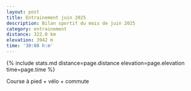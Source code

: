 ```yaml
---
layout: post
title: Entrainement juin 2025
description: Bilan sportif du mois de juin 2025
category: entrainement
distance: 322.0 km
elevation: 3942 m
time: '30:08 h:m'
---
```


{%
  include stats.md
  distance=page.distance
  elevation=page.elevation
  time=page.time
%}

Course à pied + vélo + commute

<!--
vim:spell spelllang=fr
-->
